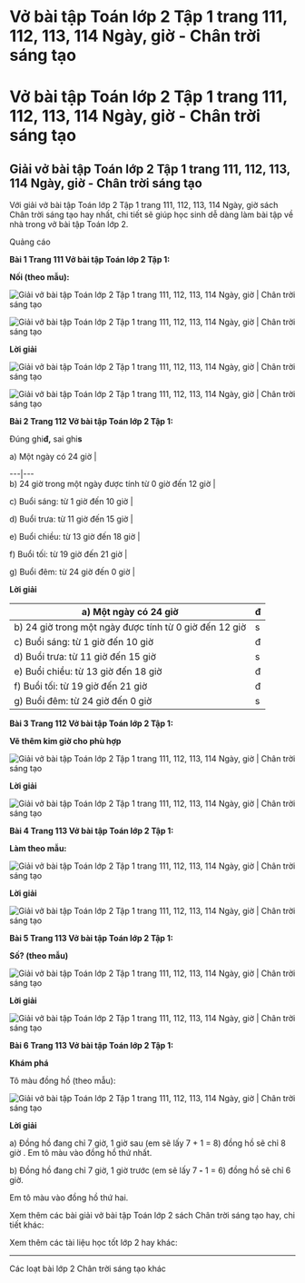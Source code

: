 # Vở bài tập Toán lớp 2 Tập 1 trang 111, 112, 113, 114  Ngày, giờ - Chân trời sáng tạo

# Vở bài tập Toán lớp 2 Tập 1 trang 111, 112, 113, 114 Ngày, giờ - Chân trời sáng tạo

## Giải vở bài tập Toán lớp 2 Tập 1 trang 111, 112, 113, 114 Ngày, giờ - Chân trời sáng tạo

Với giải vở bài tập Toán lớp 2 Tập 1 trang 111, 112, 113, 114 Ngày, giờ sách Chân trời sáng tạo hay nhất, chi tiết sẽ giúp học sinh dễ dàng làm bài tập về nhà trong vở bài tập Toán lớp 2.

Quảng cáo

**Bài 1 Trang 111 Vở bài tập Toán lớp 2 Tập 1:**

**Nối (theo mẫu):**

![Giải vở bài tập Toán lớp 2 Tập 1 trang 111, 112, 113, 114  Ngày, giờ | Chân trời sáng tạo](https://vietjack.com/vbt-toan-2-ct/images/ngay-gio-trang-111-112-113-114-116690.PNG)

![Giải vở bài tập Toán lớp 2 Tập 1 trang 111, 112, 113, 114  Ngày, giờ | Chân trời sáng tạo](https://vietjack.com/vbt-toan-2-ct/images/ngay-gio-trang-111-112-113-114-116691.PNG)

**Lời giải**

![Giải vở bài tập Toán lớp 2 Tập 1 trang 111, 112, 113, 114  Ngày, giờ | Chân trời sáng tạo](https://vietjack.com/vbt-toan-2-ct/images/ngay-gio-trang-111-112-113-114-116694.PNG)

![Giải vở bài tập Toán lớp 2 Tập 1 trang 111, 112, 113, 114  Ngày, giờ | Chân trời sáng tạo](https://vietjack.com/vbt-toan-2-ct/images/ngay-gio-trang-111-112-113-114-116693.PNG)

**Bài 2 Trang 112 Vở bài tập Toán lớp 2 Tập 1:**

Đúng ghi**đ,** sai ghi**s**

a) Một ngày có 24 giờ |    
  
---|---  
b) 24 giờ trong một ngày được tính từ 0 giờ đến 12 giờ |    
  
c) Buổi sáng: từ 1 giờ đến 10 giờ |    
  
d) Buổi trưa: từ 11 giờ đến 15 giờ |    
  
e) Buổi chiều: từ 13 giờ đến 18 giờ |    
  
f) Buổi tối: từ 19 giờ đến 21 giờ |    
  
g) Buổi đêm: từ 24 giờ đến 0 giờ |    
  
  
**Lời giải**

a) Một ngày có 24 giờ |  đ  
---|---  
b) 24 giờ trong một ngày được tính từ 0 giờ đến 12 giờ |  s  
c) Buổi sáng: từ 1 giờ đến 10 giờ |  đ  
d) Buổi trưa: từ 11 giờ đến 15 giờ |  s  
e) Buổi chiều: từ 13 giờ đến 18 giờ |  đ  
f) Buổi tối: từ 19 giờ đến 21 giờ |  đ  
g) Buổi đêm: từ 24 giờ đến 0 giờ |  s  
  
**Bài 3 Trang 112 Vở bài tập Toán lớp 2 Tập 1:**

**Vẽ thêm kim giờ cho phù hợp**

![Giải vở bài tập Toán lớp 2 Tập 1 trang 111, 112, 113, 114  Ngày, giờ | Chân trời sáng tạo](https://vietjack.com/vbt-toan-2-ct/images/ngay-gio-trang-111-112-113-114-116696.PNG)

**Lời giải**

![Giải vở bài tập Toán lớp 2 Tập 1 trang 111, 112, 113, 114  Ngày, giờ | Chân trời sáng tạo](https://vietjack.com/vbt-toan-2-ct/images/ngay-gio-trang-111-112-113-114-116703.PNG)

**Bài 4 Trang 113 Vở bài tập Toán lớp 2 Tập 1:**

**Làm theo mẫu:**

![Giải vở bài tập Toán lớp 2 Tập 1 trang 111, 112, 113, 114  Ngày, giờ | Chân trời sáng tạo](https://vietjack.com/vbt-toan-2-ct/images/ngay-gio-trang-111-112-113-114-116692.PNG)

**Lời giải**

![Giải vở bài tập Toán lớp 2 Tập 1 trang 111, 112, 113, 114  Ngày, giờ | Chân trời sáng tạo](https://vietjack.com/vbt-toan-2-ct/images/ngay-gio-trang-111-112-113-114-116695.PNG)

**Bài 5 Trang 113 Vở bài tập Toán lớp 2 Tập 1:**

**Số? (theo mẫu)**

![Giải vở bài tập Toán lớp 2 Tập 1 trang 111, 112, 113, 114  Ngày, giờ | Chân trời sáng tạo](https://vietjack.com/vbt-toan-2-ct/images/ngay-gio-trang-111-112-113-114-116698.PNG)

**Lời giải**

![Giải vở bài tập Toán lớp 2 Tập 1 trang 111, 112, 113, 114  Ngày, giờ | Chân trời sáng tạo](https://vietjack.com/vbt-toan-2-ct/images/ngay-gio-trang-111-112-113-114-116699.PNG)

**Bài 6 Trang 113 Vở bài tập Toán lớp 2 Tập 1:**

**Khám phá**

Tô màu đồng hồ (theo mẫu):

![Giải vở bài tập Toán lớp 2 Tập 1 trang 111, 112, 113, 114  Ngày, giờ | Chân trời sáng tạo](https://vietjack.com/vbt-toan-2-ct/images/ngay-gio-trang-111-112-113-114-116700.PNG)

**Lời giải**

a) Đồng hồ đang chỉ 7 giờ, 1 giờ sau (em sẽ lấy 7 + 1 = 8) đồng hồ sẽ chỉ 8 giờ . Em tô màu vào đồng hồ thứ nhất.

b) Đồng hồ đang chỉ 7 giờ, 1 giờ trước (em sẽ lấy 7 **-** 1 = 6) đồng hồ sẽ chỉ 6 giờ. 

Em tô màu vào đồng hồ thứ hai.

Xem thêm các bài giải vở bài tập Toán lớp 2 sách Chân trời sáng tạo hay, chi tiết khác:

Xem thêm các tài liệu học tốt lớp 2 hay khác:

* * *

Các loạt bài lớp 2 Chân trời sáng tạo khác
